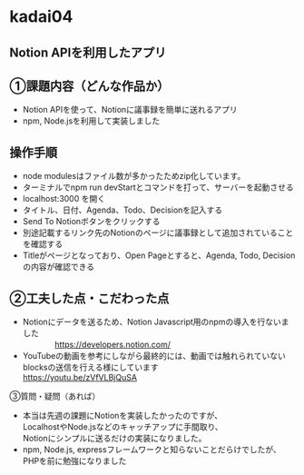# kadai04
## Notion APIを利用したアプリ

## ①課題内容（どんな作品か）
- Notion APIを使って、Notionに議事録を簡単に送れるアプリ
- npm, Node.jsを利用して実装しました

## 操作手順
- node modulesはファイル数が多かったためzip化しています。
- ターミナルでnpm run devStartとコマンドを打って、サーバーを起動させる
- localhost:3000 を開く
- タイトル、日付、Agenda、Todo、Decisionを記入する
- Send To Notionボタンをクリックする
- 別途記載するリンク先のNotionのページに議事録として追加されていることを確認する
- Titleがページとなっており、Open Pageとすると、Agenda, Todo, Decisionの内容が確認できる

## ②工夫した点・こだわった点
- Notionにデータを送るため、Notion Javascript用のnpmの導入を行ないました<br>
　　　　https://developers.notion.com/<br>
- YouTubeの動画を参考にしながら最終的には、動画では触れられていないblocksの送信を行える様にしています<br>
  https://youtu.be/zVfVLBjQuSA <br>
  
③質問・疑問（あれば）

- 本当は先週の課題にNotionを実装したかったのですが、<br>
  LocalhostやNode.jsなどのキャッチアップに手間取り、<br>
  Notionにシンプルに送るだけの実装になりました。<br>
- npm, Node.js, expressフレームワークと知らないことだらけでしたが、PHPを前に勉強になりました
  
